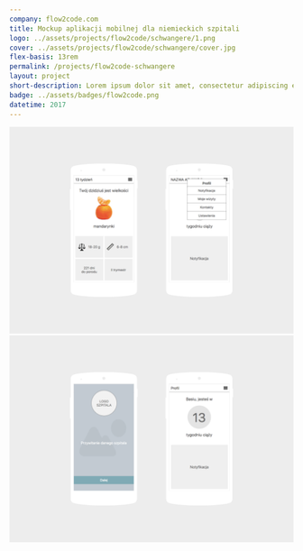 ```yaml
---
company: flow2code.com
title: Mockup aplikacji mobilnej dla niemieckich szpitali
logo: ../assets/projects/flow2code/schwangere/1.png
cover: ../assets/projects/flow2code/schwangere/cover.jpg
flex-basis: 13rem
permalink: /projects/flow2code-schwangere
layout: project
short-description: Lorem ipsum dolor sit amet, consectetur adipiscing elit, sed do eiusmod tempor incididunt ut labore et dolore magna aliqua. Ut enim ad minim veniam
badge: ../assets/badges/flow2code.png
datetime: 2017
---
```


<div class="project-image">
	<img src="../assets/projects/flow2code/schwangere/1.png" />
</div>
<div class="project-image">
	<img src="../assets/projects/flow2code/schwangere/2.png" />
</div>
